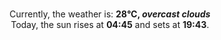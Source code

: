 <p  align="center"><br/>Currently, the weather is: <b> 28°C, <i>overcast clouds</i></b></br>Today, the sun rises at <b>04:45</b> and sets at <b>19:43</b>.</p>